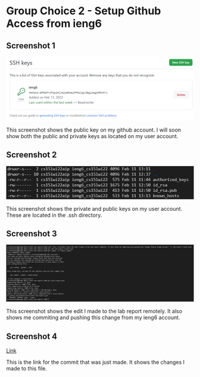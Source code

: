 # Group Choice 2 - Setup Github Access from ieng6
## Screenshot 1
![Image](snip_1.png)

This screenshot shows the public key on my github account. I will soon show both the public and private keys as located on my user account.

## Screenshot 2

![Image](snip_2.png)

This screenshot shows the private and public keys on my user account. These are located in the .ssh directory.

## Screenshot 3

![Image](snip_3.png)



This screenshot shows the edit I made to the lab report remotely. It also shows me commiting and pushing this change from my ieng6 account.

## Screenshot 4

[Link](https://github.com/okulkarni573/cse15l-lab-reports/commit/3870eb486472729fe116f963c21d270481bffa12)



This is the link for the commit that was just made. It shows the changes I made to this file.